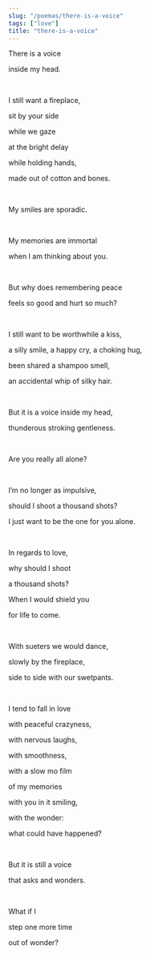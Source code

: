 ```yaml
---
slug: "/poemas/there-is-a-voice"
tags: ["love"]
title: "there-is-a-voice"
---
```

There is a voice

inside my head.

&nbsp;

I still want a fireplace,

sit by your side

while we gaze

at the bright delay

while holding hands,

made out of cotton and bones.

&nbsp;

My smiles are sporadic.

&nbsp;

My memories are immortal

when I am thinking about you.

&nbsp;

But why does remembering peace

feels so good and hurt so much?

&nbsp;

I still want to be worthwhile a kiss,

a silly smile, a happy cry, a choking hug,

been shared a shampoo smell,

an accidental whip of silky hair.

&nbsp;

But it is a voice inside my head,

thunderous stroking gentleness.

&nbsp;

Are you really all alone?

&nbsp;

I’m no longer as impulsive,

should I shoot a thousand shots?

I just want to be the one for you alone.

&nbsp;

In regards to love,

why should I shoot

a thousand shots?

When I would shield you

for life to come.

&nbsp;

With sueters we would dance,

slowly by the fireplace,

side to side with our swetpants.

&nbsp;

I tend to fall in love

with peaceful crazyness,

with nervous laughs,

with smoothness,

with a slow mo film

of my memories

with you in it smiling,

with the wonder:

what could have happened?

&nbsp;

But it is still a voice

that asks and wonders.

&nbsp;

What if I

step one more time

out of wonder?